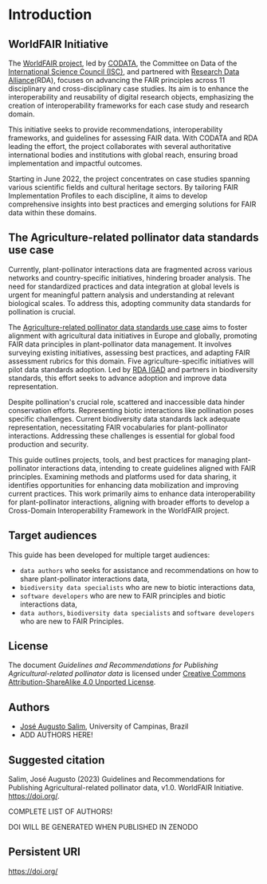 # Introduction

## WorldFAIR Initiative

The [WorldFAIR project](https://worldfair-project.eu/), led by [CODATA](https://codata.org/), the  Committee on Data of the [International Science Council (ISC)](https://council.science/), and partnered with [Research Data Alliance](https://rd-alliance.org/)(RDA), focuses on advancing the FAIR principles across 11 disciplinary and cross-disciplinary case studies. Its aim is to enhance the interoperability and reusability of digital research objects, emphasizing the creation of interoperability frameworks for each case study and research domain.

This initiative seeks to provide recommendations, interoperability frameworks, and guidelines for assessing FAIR data. With CODATA and RDA leading the effort, the project collaborates with several authoritative international bodies and institutions with global reach, ensuring broad implementation and impactful outcomes.

Starting in June 2022, the project concentrates on case studies spanning various scientific fields and cultural heritage sectors. By tailoring FAIR Implementation Profiles to each discipline, it aims to develop comprehensive insights into best practices and emerging solutions for FAIR data within these domains.

## The Agriculture-related pollinator data standards use case

Currently, plant-pollinator interactions data are fragmented across various networks and country-specific initiatives, hindering broader analysis. The need for standardized practices and data integration at global levels is urgent for meaningful pattern analysis and understanding at relevant biological scales. To address this, adopting community data standards for pollination is crucial.

The [Agriculture-related pollinator data standards use case](https://worldfair-project.eu/agricultural-biodiversity/) aims to foster alignment with agricultural data initiatives in Europe and globally, promoting FAIR data principles in plant-pollinator data management. It involves surveying existing initiatives, assessing best practices, and adapting FAIR assessment rubrics for this domain. Five agriculture-specific initiatives will pilot data standards adoption. Led by [RDA IGAD](https://www.rd-alliance.org/groups/igad-community-practice) and partners in biodiversity standards, this effort seeks to advance adoption and improve data representation.

Despite pollination's crucial role, scattered and inaccessible data hinder conservation efforts. Representing biotic interactions like pollination poses specific challenges. Current biodiversity data standards lack adequate representation, necessitating FAIR vocabularies for plant-pollinator interactions. Addressing these challenges is essential for global food production and security.

This guide outlines projects, tools, and best practices for managing plant-pollinator interactions data, intending to create guidelines aligned with FAIR principles. Examining methods and platforms used for data sharing, it identifies opportunities for enhancing data mobilization and improving current practices. This work primarily aims to enhance data interoperability for plant-pollinator interactions, aligning with broader efforts to develop a Cross-Domain Interoperability Framework in the WorldFAIR project.

## Target audiences

This guide has been developed for multiple target audiences: 
- `data authors` who seeks for assistance and recommendations on how to share plant-pollinator interactions data,
- `biodiversity data specialists` who are new to biotic interactions data, 
- `software developers` who are new to FAIR principles and biotic interactions data,
- `data authors`, `biodiversity data specialists` and `software developers` who are new to FAIR Principles.

## License

The document *Guidelines and Recommendations for Publishing Agricultural-related pollinator data* is licensed under [Creative Commons Attribution-ShareAlike 4.0 Unported License](https://creativecommons.org/licenses/by-sa/4.0/).

## Authors

- [José Augusto Salim](https://orcid.org/0000-0002-8675-7068), University of Campinas, Brazil
- ADD AUTHORS HERE!


## Suggested citation

Salim, José Augusto (2023) Guidelines and Recommendations for Publishing Agricultural-related pollinator data, v1.0. WorldFAIR Initiative. https://doi.org/.

COMPLETE LIST OF AUTHORS!

DOI WILL BE GENERATED WHEN PUBLISHED IN ZENODO

## Persistent URI

https://doi.org/